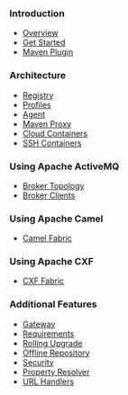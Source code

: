 ### Introduction

* <a href="overview.md">Overview</a>
* <a href="getStarted.md">Get Started</a>
* <a href="mavenPlugin.md">Maven Plugin</a>

### Architecture

* <a href="registry.md">Registry</a>
* <a href="profiles.md">Profiles</a>
* <a href="agent.md">Agent</a>
* <a href="mavenProxy.md">Maven Proxy</a>
* <a href="cloudContainers.md">Cloud Containers</a>
* <a href="sshContainers.md">SSH Containers</a>

### Using Apache ActiveMQ

* <a href="brokerTopology.md">Broker Topology</a>
* <a href="brokerClients.md">Broker Clients</a>

### Using Apache Camel

* <a href="camelFabric.md">Camel Fabric</a>

### Using Apache CXF

* <a href="cxfFabric.md">CXF Fabric</a>

### Additional Features

* <a href="gateway.md">Gateway</a>
* <a href="requirements.md">Requirements</a>
* <a href="rollingUpgrade.md">Rolling Upgrade</a>
* <a href="offlineRepo.md">Offline Repository</a>
* <a href="security.md">Security</a>
* <a href="propertyResolver.md">Property Resolver</a>
* <a href="urlHandlers.md">URL Handlers</a>
